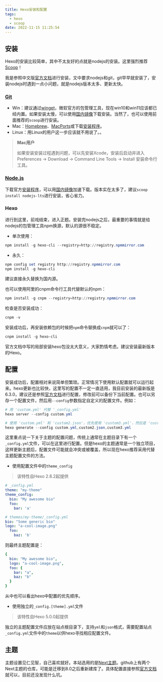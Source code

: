 ```yaml
---
title: Hexo安装和配置
tags:
  - hexo
  - scoop
date: 2022-11-15 11:25:54
---
```



## 安装

Hexo的安装比较简单，其中不太友好的点就是nodejs的安装。这里强烈推荐[Scoop](https://scoop.sh/)！

我是参照中文版[官方文档](https://hexo.io/zh-cn/docs/)进行安装，文中要求nodejs和git，git早早就安装了，安装nodejs时遇到一点小问题，就是nodejs版本太多、更新太快。

<!-- more -->

### [Git](https://git-scm.com/)

- Win：建议通过[winget](https://learn.microsoft.com/zh-CN/windows/package-manager/winget/)，微软官方的包管理工具，现在win10和win11应该都已经内置。如果安装太慢，可以使用[国内镜像](https://registry.npmmirror.com/binary.html?path=git-for-windows/)下载安装。当然了，也可以使用前面推荐的`scoop`进行安装。
- Mac：[Homebrew](http://mxcl.github.com/homebrew/)、[MacPorts](http://www.macports.org/)或下载[安装程序](http://sourceforge.net/projects/git-osx-installer/)。
- Linux：用Linux的用户这一步应该就不用说了。。

> **Mac用户**
> 
> 如果安装安装过程遇到问题，可以先安装Xcode，安装后启动并进入Preferences -> Download -> Command Line Tools -> Install 安装命令行工具。

### [Node.js](https://nodejs.org/zh-cn/)

下载官方[安装程序](https://nodejs.org/zh-cn/download/)，可以用[国内镜像](https://registry.npmmirror.com/binary.html?path=node/)加速下载。版本实在太多了，建议`scoop install nodejs-lts`进行安装，省心省力。

### Hexo

进行到这里，前戏结束，进入正题。安装完nodejs之后，最重要的事情就是给nodejs的包管理工具npm换源，默认的源很不稳定。

- 单次使用：

``` powershell
npm install -g hexo-cli --registry=http://registry.npmmirror.com
```

- 永久：

``` powershell
npm config set registry http://registry.npmmirror.com
npm install -g hexo-cli
```

建议直接永久替换为国内源。

也可以使用阿里的cnpm命令行工具代替默认的npm：

``` powershell
npm install -g cnpm --registry=http://registry.npmmirror.com
```

检查是否安装成功：

``` powershell
cnpm -v
```

安装成功后，再安装依赖包的时候把`npm`命令替换成`cnpm`就可以了：

``` powershell
cnpm install -g hexo-cli
```

官方文档中写的局部安装hexo包没太大意义，大家酌情考虑。建议安装最新版本的Hexo。

## 配置

安装成功后，配置相对来说简单但繁琐。正常情况下使用默认配置就可以运行起来。hexo更新也比较快，这里写的配置不一定一直适用，我目前安装的最新版是6.3.0，建议还是参照[官方文档](https://hexo.io/zh-cn/docs/configuration)进行配置，修改前可以备份下当前配置。也可以另存一个配置文件，然后用`--config`参数指定自定义的配置文件。例如：

``` powershell
# 用 'custom.yml' 代替 '_config.yml'
hexo server --config custom.yml

# 使用 'custom.yml' 和 'custom2.json'，优先使用 'custom3.yml'，然后是 'custom2.json'
hexo generate --config custom.yml,custom2.json,custom3.yml
```

这里重点说一下关于主题的配置问题，传统上通常在主题目录下有一个`_config.yml`文件，可以在这里进行配置。但是hexo的主题通常是一个独立项目，这样更新主题后，配置文件可能就会冲突或被覆盖，所以现在hexo推荐采用代替主题配置文件的方法。

- 使用配置文件中的`theme_config`

> 该特性自Hexo 2.8.2起提供

``` yml
# _config.yml
theme: "my-theme"
theme_config:
  bio: "My awesome bio"
  foo:
    bar: 'a'
```

``` yml
# themes/my-theme/_config.yml
bio: "Some generic bio"
logo: "a-cool-image.png"
  foo:
    baz: 'b'
```

则最终主题配置是：

``` yml
{
  bio: "My awesome bio",
  logo: "a-cool-image.png",
  foo: {
    bar: "a",
    baz: "b"
  }
}
```
从中也可以看出hexo中配置的优先顺序。

- 使用独立的`_config.[theme].yml`文件

> 该特性自Hexo 5.0.0起提供

独立的主题配置文件应放在站点根目录下，支持`yml`和`json`格式，需要配置站点`_config.yml`文件中的`theme`以供hexo寻找相应配置文件。

## 主题

主题设置见仁见智，自己喜欢就好。本站选用的是[Next主题](https://theme-next.js.org/)。github上有两个Next主题的仓库，可能是迁移到8.0之后重新建库了。具体配置直接参照[官方文档](https://theme-next.js.org/docs/)就可以，目前还没发现什么坑。
